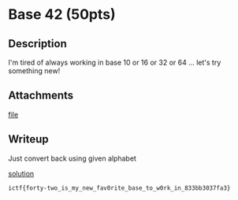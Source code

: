 # Base 42 (50pts)

## Description

I'm tired of always working in base 10 or 16 or 32 or 64 ... let's try something new!

## Attachments

[file](./base42.py)

## Writeup

Just convert back using given alphabet

[solution](./solution.py)

`ictf{forty-two_is_my_new_fav0rite_base_to_w0rk_in_833bb3037fa3}`
